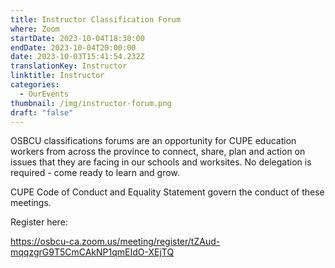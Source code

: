 ```yaml
---
title: Instructor Classification Forum
where: Zoom
startDate: 2023-10-04T18:30:00
endDate: 2023-10-04T20:00:00
date: 2023-10-03T15:41:54.232Z
translationKey: Instructor
linktitle: Instructor
categories:
  - OurEvents
thumbnail: /img/instructor-forum.png
draft: "false"
---
```

OSBCU classifications forums are an opportunity for CUPE education workers from across the province to connect, share, plan and action on issues that they are facing in our schools and worksites. No delegation is required - come ready to learn and grow. 

CUPE Code of Conduct and Equality Statement govern the conduct of these meetings.

Register here:

<https://osbcu-ca.zoom.us/meeting/register/tZAud-mqqzgrG9T5CmCAkNP1qmEIdO-XEjTQ>